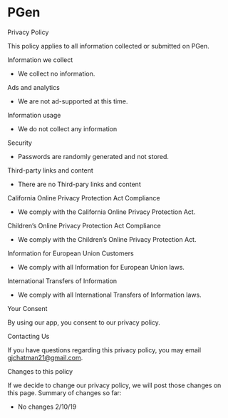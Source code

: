 # PGen

Privacy Policy

This policy applies to all information collected or submitted on PGen.

Information we collect

- We collect no information.

Ads and analytics

- We are not ad-supported at this time.

Information usage

- We do not collect any information

Security

- Passwords are randomly generated and not stored.

Third-party links and content

- There are no Third-pary links and content

California Online Privacy Protection Act Compliance

- We comply with the California Online Privacy Protection Act. 

Children’s Online Privacy Protection Act Compliance

- We comply with the Children’s Online Privacy Protection Act.

Information for European Union Customers

- We comply with all Information for European Union laws.

International Transfers of Information

- We comply with all International Transfers of Information laws.

Your Consent

By using our app, you consent to our privacy policy.

Contacting Us

If you have questions regarding this privacy policy, you may email gjchatman21@gmail.com. 

Changes to this policy

If we decide to change our privacy policy, we will post those changes on this page. Summary of changes so far:

- No changes 2/10/19
